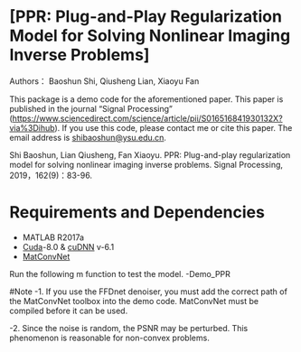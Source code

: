 
# [PPR: Plug-and-Play Regularization Model for Solving Nonlinear Imaging Inverse Problems]
Authors： Baoshun Shi, Qiusheng Lian,  Xiaoyu Fan

This package is a demo code for the aforementioned paper. This paper is published in the journal “Signal Processing” (https://www.sciencedirect.com/science/article/pii/S016516841930132X?via%3Dihub). If you use this code, please contact me  or  cite this paper. The email address is  shibaoshun@ysu.edu.cn.

Shi Baoshun, Lian Qiusheng, Fan Xiaoyu. PPR: Plug-and-play regularization model for solving nonlinear imaging inverse problems. Signal Processing, 2019，162(9)：83-96. 


# Requirements and Dependencies
- MATLAB R2017a
- [Cuda](https://developer.nvidia.com/cuda-toolkit-archive)-8.0 & [cuDNN](https://developer.nvidia.com/cudnn) v-6.1
- [MatConvNet](http://www.vlfeat.org/matconvnet/)

Run the following m function to test the model.
-Demo_PPR


#Note
-1. If you use the FFDnet denoiser, you must add the correct path of the MatConvNet toolbox into the demo code. MatConvNet must be compiled before it can be used.

-2. Since the noise is random, the PSNR may be perturbed. This phenomenon is reasonable for non-convex problems.

